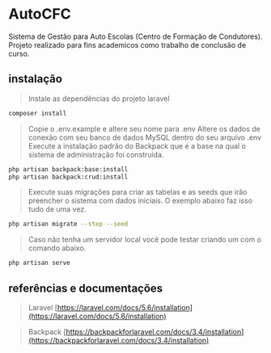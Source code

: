 # AutoCFC

Sistema de Gestão para Auto Escolas (Centro de Formação de Condutores). Projeto realizado para fins academicos como trabalho de conclusão de curso.

## instalação

> Instale as dependências do projeto laravel

```bash
composer install
```

> Copie o .env.example e altere seu nome para .env
> Altere os dados de conexão com seu banco de dados MySQL dentro do seu arquivo .env
> Execute a instalação padrão do Backpack que é a base na qual o sistema de administração foi construida.

```bash
php artisan backpack:base:install
php artisan backpack:crud:install
```

> Execute suas migrações para criar as tabelas e as seeds que irão preencher o sistema com dados iniciais. O exemplo abaixo faz isso tudo de uma vez.

```bash
php artisan migrate --step --seed
```

> Caso não tenha um servidor local você pode testar criando um com o comando abaixo.

```bash
php artisan serve
```

## referências e documentações

> Laravel [https://laravel.com/docs/5.6/installation](https://laravel.com/docs/5.6/installation)

> Backpack [https://backpackforlaravel.com/docs/3.4/installation](https://backpackforlaravel.com/docs/3.4/installation)
